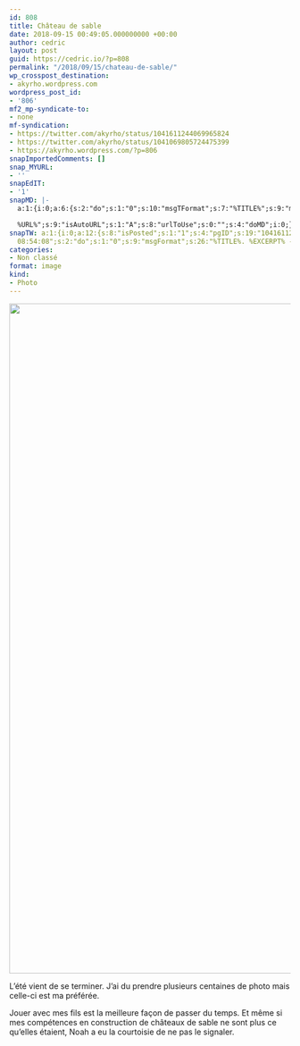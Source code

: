 ```yaml
---
id: 808
title: Château de sable
date: 2018-09-15 00:49:05.000000000 +00:00
author: cedric
layout: post
guid: https://cedric.io/?p=808
permalink: "/2018/09/15/chateau-de-sable/"
wp_crosspost_destination:
- akyrho.wordpress.com
wordpress_post_id:
- '806'
mf2_mp-syndicate-to:
- none
mf-syndication:
- https://twitter.com/akyrho/status/1041611244069965824
- https://twitter.com/akyrho/status/1041069805724475399
- https://akyrho.wordpress.com/?p=806
snapImportedComments: []
snap_MYURL:
- ''
snapEdIT:
- '1'
snapMD: |-
  a:1:{i:0;a:6:{s:2:"do";s:1:"0";s:10:"msgTFormat";s:7:"%TITLE%";s:9:"msgFormat";s:19:"%FULLTEXT%

  %URL%";s:9:"isAutoURL";s:1:"A";s:8:"urlToUse";s:0:"";s:4:"doMD";i:0;}}"
snapTW: a:1:{i:0;a:12:{s:8:"isPosted";s:1:"1";s:4:"pgID";s:19:"1041611244069965824";s:7:"postURL";s:53:"https://twitter.com/akyrho/status/1041611244069965824";s:5:"pDate";s:19:"2018-09-17
  08:54:08";s:2:"do";s:1:"0";s:9:"msgFormat";s:26:"%TITLE%. %EXCERPT% - %URL%";s:8:"attchImg";s:1:"0";s:9:"isAutoImg";s:1:"A";s:8:"imgToUse";s:0:"";s:9:"isAutoURL";s:1:"A";s:8:"urlToUse";s:0:"";s:4:"doTW";i:0;}}
categories:
- Non classé
format: image
kind:
- Photo
---
```

<img class="size-full wp-image-807" src="https://i0.wp.com/cedric.io/wp-content/uploads/2018/09/img_0350.jpg?resize=900%2C1200&#038;ssl=1" width="900" height="1200" srcset="https://i0.wp.com/cedric.io/wp-content/uploads/2018/09/img_0350.jpg?w=1536&ssl=1 1536w, https://i0.wp.com/cedric.io/wp-content/uploads/2018/09/img_0350.jpg?resize=225%2C300&ssl=1 225w, https://i0.wp.com/cedric.io/wp-content/uploads/2018/09/img_0350.jpg?resize=768%2C1024&ssl=1 768w, https://i0.wp.com/cedric.io/wp-content/uploads/2018/09/img_0350.jpg?resize=668%2C891&ssl=1 668w" sizes="(max-width: 900px) 100vw, 900px" data-recalc-dims="1" />

L&rsquo;été vient de se terminer. J&rsquo;ai du prendre plusieurs centaines de photo mais celle-ci est ma préférée.

Jouer avec mes fils est la meilleure façon de passer du temps. Et même si mes compétences en construction de châteaux de sable ne sont plus ce qu&rsquo;elles étaient, Noah a eu la courtoisie de ne pas le signaler.